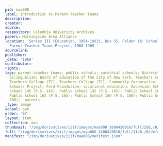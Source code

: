 ```yaml
---
pid: maa008
label: Introduction to Parent-Teacher Teams
description:
creator:
source:
respository: Columbia University Archives
papers: Morningside Area Alliance
location: 'Series III (Education, 1954-1982), Box 55, Folder 16: School District 5:
  Parent Teacher Teams Project, 1968-1969 '
sourcelink:
publisher:
_date: '1968'
contributor:
rights:
tags: parent-teacher teams; public schools; parochial schools; District 5; community;
  bilingualism; Board of Education of the City of New York; Teachers College (TC);
  Teachers College (TC); Teachers College (TC); Community Corporation; Urban Community
  Schools Project; Ford Foundation; vocational education; Ascension School; Public
  School 145 (P.S. 145); Public School 145 (P.S. 145); Public School 165 (P.S. 165);
  Public School 165 (P.S. 165); Public School 180 (P.S. 180); Public School 180 (P.S.
  180);  parents
_type: image
school: gen
order: '07'
layout: item
collection: maa
thumbnail: "/img/derivatives/iiif/images/maa008_1600420016/full/250,/0/default.jpg"
full: "/img/derivatives/iiif/images/maa008_1600420016/full/1140,/0/default.jpg"
manifest: "/img/derivatives/iiif/maa008/manifest.json"
---
```

